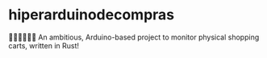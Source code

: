 # hiperarduinodecompras
 🦸🏿‍♀️🦸🏻‍♂️ An ambitious, Arduino-based project to monitor physical shopping carts, written in Rust!  
